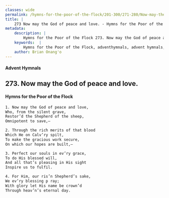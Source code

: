 ```yaml
---
classes: wide
permalink: /hymns-for-the-poor-of-the-flock/201-300/271-280/Now-may-the-God-of-peace-and-love/
title: |
    273 Now may the God of peace and love. - Hymns for the Poor of the Flock
metadata:
    description: |
        Hymns for the Poor of the Flock 273. Now may the God of peace and love.. Now may the God of peace and love, Who, from the silent grave, Restor’d the Shepherd of the sheep,  Omnipotent to save,— 
    keywords:  |
        Hymns for the Poor of the Flock, adventhymnals, advent hymnals, Now may the God of peace and love., Now may the God of peace and love,, 
    author: Brian Onang'o
---
```


#### Advent Hymnals
## 273. Now may the God of peace and love.
####  Hymns for the Poor of the Flock

```txt
1. Now may the God of peace and love,
Who, from the silent grave,
Restor’d the Shepherd of the sheep, 
Omnipotent to save,—

2. Through the rich merits of that blood
Which He on Calv’ry spilt,
To make the gracious work secure,
On which our hopes are built,—

3. Perfect our souls in ev’ry grace,
To do His blessed will,
And all that’s pleasing in His sight 
Inspire us to fulfil.

4. For Him, our ris’n Shepherd’s sake,
We ev’ry blessing p ray;
With glory let His name be crown’d 
Through heav’n’s eternal day.
```